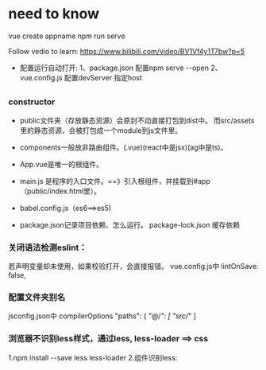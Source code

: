 # need to know
vue create appname
npm run serve

Follow vedio  to learn:
https://www.bilibili.com/video/BV1Vf4y1T7bw?p=5

* 配置运行自动打开:
1、package.json 配置npm serve --open
2、vue.config.js 配置devServer 指定host

##
### constructor
* public文件夹（存放静态资源）会原封不动直接打包到dist中。
而src/assets里的静态资源，会被打包成一个module到js文件里。

* components一般放非路由组件。(.vue)(react中是jsx)(ag中是ts)。

* App.vue是唯一的根组件。
<template></template>
<script></script>
<style></style>

* main.js 是程序的入口文件。==》引入根组件，并挂载到#app（public/index.html里）。

* babel.config.js（es6==>es5)

* package.json记录项目依赖、怎么运行。
package-lock.json 缓存依赖


### 关闭语法检测eslint：
若声明变量却未使用，如果校验打开，会直接报错。
vue.config.js中 lintOnSave: false,

### 配置文件夹别名
jsconfig.json中 compilerOptions
    "paths": {
      "@/*": [
        "src/*"
      ]

### 浏览器不识别less样式，通过less, less-loader ==> css
1.npm install --save less less-loader
2.组件识别less: <style lang="less">


## Route
划分页面：header/content/footer
路由改变：只改变中间的content。#/home, #/search, #/login, #/register,
非路由组件:共用头足。
### 1.完成非路由组件
header在所有页面都有。
footer在login,register页面没有。


## ts
* 安装 
npm  install -g typescript
tsc -v
* 1.使用ts自动编译：
tsc --init 会生成tsconfig.json配置文件。
在tsconfig中outDir: "./js" //即是把ts编译后放在/js目录下。










